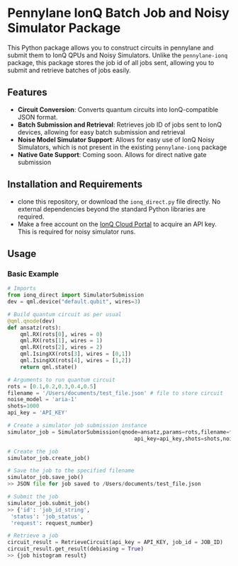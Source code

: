 # Pennylane IonQ Batch Job and Noisy Simulator Package 

This Python package allows you to construct circuits in pennylane and submit them to IonQ QPUs and Noisy Simulators.
Unlike the `pennylane-ionq` package, this package stores the job id of all jobs sent, allowing you to submit and retrieve batches of jobs easily.

## Features

- **Circuit Conversion**: Converts quantum circuits into IonQ-compatible JSON format.
- **Batch Submission and Retrieval**: Retrieves job ID of jobs sent to IonQ devices, allowing for easy batch submission and retrieval
- **Noise Model Simulator Support**: Allows for easy use of IonQ Noisy Simulators, which is not present in the existing `pennylane-ionq` package
- **Native Gate Support**: Coming soon. Allows for direct native gate submission

## Installation and Requirements

- clone this repository, or download the `ionq_direct.py` file directly. No external dependencies beyond the standard Python libraries are required.
- Make a free account on the [IonQ Cloud Portal](cloud.ionq.com) to acquire an API key. This is required for noisy simulator runs.

## Usage

### Basic Example

```python
# Imports
from ionq_direct import SimulatorSubmission
dev = qml.device("default.qubit", wires=3)

# Build quantum circuit as per usual
@qml.qnode(dev)
def ansatz(rots):
    qml.RX(rots[0], wires = 0)
    qml.RX(rots[1], wires = 1)
    qml.RX(rots[2], wires = 2) 
    qml.IsingXX(rots[3], wires = [0,1])
    qml.IsingXX(rots[4], wires = [1,2])
    return qml.state()

# Arguments to run quantum circuit
rots = [0.1,0.2,0.3,0.4,0.5]
filename = '/Users/documents/test_file.json' # file to store circuit
noise_model = 'aria-1'
shots=1000
api_key = 'API_KEY'

# Create a simulator job submission instance
simulator_job = SimulatorSubmission(qnode=ansatz,params=rots,filename=filename,
                                        api_key=api_key,shots=shots,noise_model=noise_model)

# Create the job
simulator_job.create_job()

# Save the job to the specified filename
simulator_job.save_job()
>> JSON file for job saved to /Users/documents/test_file.json

# Submit the job
simulator_job.submit_job()
>> {'id': 'job_id_string',
 'status': 'job_status',
 'request': request_number}

# Retrieve a job
circuit_result = RetrieveCircuit(api_key = API_KEY, job_id = JOB_ID)
circuit_result.get_result(debiasing = True)
>> {job histogram result}
